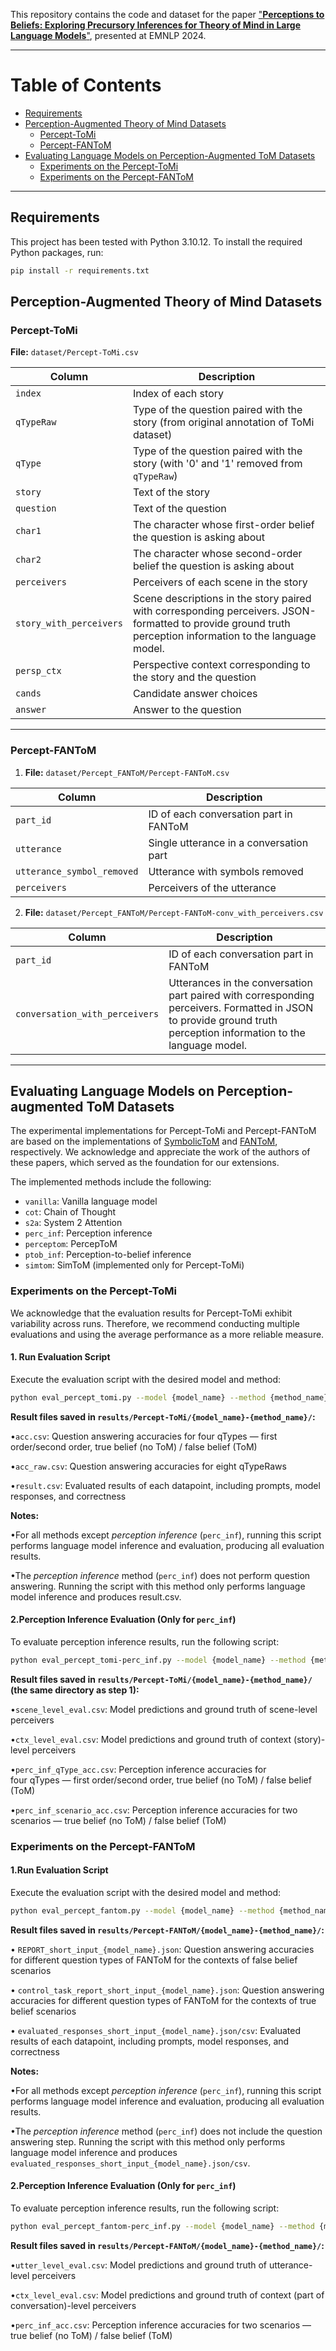 This repository contains the code and dataset for the paper ["**Perceptions to Beliefs: Exploring Precursory Inferences for Theory of Mind in Large Language Models**"](https://aclanthology.org/2024.emnlp-main.1105/), presented at EMNLP 2024.

---
# Table of Contents
- [Requirements](#requirements)
- [Perception-Augmented Theory of Mind Datasets](#perception-augmented-theory-of-mind-datasets)
  - [Percept-ToMi](#percept-tomi)
  - [Percept-FANToM](#percept-fantom)
- [Evaluating Language Models on Perception-Augmented ToM Datasets](#evaluating-language-models-on-perception-augmented-tom-datasets)
  - [Experiments on the Percept-ToMi](#experiments-on-the-percept-tomi)
  - [Experiments on the Percept-FANToM](#experiments-on-the-percept-fantom)
---

## Requirements

This project has been tested with Python 3.10.12.
To install the required Python packages, run:
```bash
pip install -r requirements.txt
```

## Perception-Augmented Theory of Mind Datasets

### Percept-ToMi

**File:** `dataset/Percept-ToMi.csv`

| Column                   | Description                                                                 |
|--------------------------|-----------------------------------------------------------------------------|
| `index`                  | Index of each story                                                        |
| `qTypeRaw`               | Type of the question paired with the story (from original annotation of ToMi dataset) |
| `qType`                  | Type of the question paired with the story (with '0' and '1' removed from `qTypeRaw`) |
| `story`                  | Text of the story                                                          |
| `question`               | Text of the question                                                       |
| `char1`                  | The character whose first-order belief the question is asking about         |
| `char2`                  | The character whose second-order belief the question is asking about        |
| `perceivers`             | Perceivers of each scene in the story                                       |
| `story_with_perceivers`  | Scene descriptions in the story paired with corresponding perceivers. JSON-formatted to provide ground truth perception information to the language model. |
| `persp_ctx`              | Perspective context corresponding to the story and the question            |
| `cands`                  | Candidate answer choices                                                   |
| `answer`                 | Answer to the question                                                     |

---

### Percept-FANToM

1. **File:** `dataset/Percept_FANToM/Percept-FANToM.csv`

| Column                   | Description                                                                 |
|--------------------------|-----------------------------------------------------------------------------|
| `part_id`                | ID of each conversation part in FANToM                                      |
| `utterance`              | Single utterance in a conversation part                                    |
| `utterance_symbol_removed` | Utterance with symbols removed                                            |
| `perceivers`             | Perceivers of the utterance                                                |

2. **File:** `dataset/Percept_FANToM/Percept-FANToM-conv_with_perceivers.csv`

| Column                   | Description                                                                 |
|--------------------------|-----------------------------------------------------------------------------|
| `part_id`                | ID of each conversation part in FANToM                                     |
| `conversation_with_perceivers` | Utterances in the conversation part paired with corresponding perceivers. Formatted in JSON to provide ground truth perception information to the language model. |

---

## Evaluating Language Models on Perception-augmented ToM Datasets

The experimental implementations for Percept-ToMi and Percept-FANToM are based on the implementations of [SymbolicToM](https://github.com/msclar/symbolictom.git) and [FANToM](https://github.com/skywalker023/fantom.git), respectively. We acknowledge and appreciate the work of the authors of these papers, which served as the foundation for our extensions.

The implemented methods include the following:
* `vanilla`: Vanilla language model
* `cot`: Chain of Thought
* `s2a`: System 2 Attention
* `perc_inf`: Perception inference
* `perceptom`: PercepToM
* `ptob_inf`: Perception-to-belief inference
* `simtom`: SimToM (implemented only for Percept-ToMi)


### Experiments on the Percept-ToMi

We acknowledge that the evaluation results for Percept-ToMi exhibit variability across runs. Therefore, we recommend conducting multiple evaluations and using the average performance as a more reliable measure.

#### 1. Run Evaluation Script

Execute the evaluation script with the desired model and method:

```bash
python eval_percept_tomi.py --model {model_name} --method {method_name}
```

**Result files saved in `results/Percept-ToMi/{model_name}-{method_name}/`:**

•`acc.csv`: Question answering accuracies for four qTypes — first order/second order, true belief (no ToM) / false belief (ToM)

•`acc_raw.csv`: Question answering accuracies for eight qTypeRaws 

•`result.csv`: Evaluated results of each datapoint, including prompts, model responses, and correctness

**Notes:**

•For all methods except _perception inference_ (`perc_inf`), running this script performs language model inference and evaluation, producing all evaluation results.

•The _perception inference_ method (`perc_inf`) does not perform question answering. Running the script with this method only performs language model inference and produces result.csv.

#### 2.**Perception Inference Evaluation (Only for** `perc_inf`**)**

To evaluate perception inference results, run the following script:

```bash
python eval_percept_tomi-perc_inf.py --model {model_name} --method {method_name}
```

**Result files saved in ```results/Percept-ToMi/{model_name}-{method_name}/``` (the same directory as step 1):**

•`scene_level_eval.csv`: Model predictions and ground truth of scene-level perceivers

•`ctx_level_eval.csv`: Model predictions and ground truth of context (story)-level perceivers

•`perc_inf_qType_acc.csv`: Perception inference accuracies for four qTypes — first order/second order, true belief (no ToM) / false belief (ToM)

•`perc_inf_scenario_acc.csv`: Perception inference accuracies for two scenarios — true belief (no ToM) / false belief (ToM)

### Experiments on the Percept-FANToM

#### 1.**Run Evaluation Script**

Execute the evaluation script with the desired model and method:

```bash
python eval_percept_fantom.py --model {model_name} --method {method_name}
```

**Result files saved in `results/Percept-FANToM/{model_name}-{method_name}/`:**

• `REPORT_short_input_{model_name}.json`: Question answering accuracies for different question types of FANToM for the contexts of false belief scenarios

• `control_task_report_short_input_{model_name}.json`: Question answering accuracies for different question types of FANToM for the contexts of true belief scenarios

• `evaluated_responses_short_input_{model_name}.json/csv`: Evaluated results of each datapoint, including prompts, model responses, and correctness

**Notes:**

•For all methods except _perception inference_ (`perc_inf`), running this script performs language model inference and evaluation, producing all evaluation results.

•The _perception inference_ method (`perc_inf`) does not include the question answering step. Running the script with this method only performs language model inference and produces `evaluated_responses_short_input_{model_name}.json/csv`.

#### 2.**Perception Inference Evaluation (Only for** `perc_inf`**)**

To evaluate perception inference results, run the following script:

```bash
python eval_percept_fantom-perc_inf.py --model {model_name} --method {method_name}
```

**Result files saved in `results/Percept-FANToM/{model_name}-{method_name}/`:**

•`utter_level_eval.csv`: Model predictions and ground truth of utterance-level perceivers

•`ctx_level_eval.csv`: Model predictions and ground truth of context (part of conversation)-level perceivers

•`perc_inf_acc.csv`: Perception inference accuracies for two scenarios — true belief (no ToM) / false belief (ToM)

